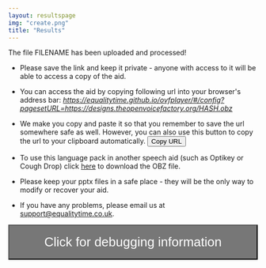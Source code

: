 ```yaml
---
layout: resultspage
img: "create.png"
title: "Results"
---
```


<div id="displayresults" markdown="1">
<div> </div>

The file FILENAME has been uploaded and processed!

* Please save the link and keep it private - anyone with access to it will be able to access a copy of the aid.
* You can access the aid by copying following url into your browser's address bar: *https://equalitytime.github.io/ovfplayer/#/config?pagesetURL=https://designs.theopenvoicefactory.org/HASH.obz*
* We make you copy and paste it so that you remember to save the url somewhere safe as well. However, you can also use this button to copy the url to your clipboard automatically.  <button onclick="copyUrlToClipboard('https://equalitytime.github.io/ovfplayer/#/config?pagesetURL=https://designs.theopenvoicefactory.org/HASH.obz')">Copy URL</button>


* To use this language pack in another speech aid (such as Optikey or Cough Drop) click <a href="https://designs.theopenvoicefactory.org/HASH.obz">here</a> to download the OBZ file.
* Please keep your pptx files in a safe place - they will be the only way to modify or recover your aid.
* If you have any problems, please email us at support@equalitytime.co.uk.


<style>
#debuginfo {
 display:block;
  background-color: #777;
  color: white;
  cursor: pointer;
  padding: 18px;
  width: 100%;
  border: block;
  outline: none;
  font-size: 26px;
}

.active, #debuginfo:hover {
  background-color: #555;
}

.content {
  padding: 0 18px;
  display: none;
  overflow: hidden;
  background-color: #f1f1f1;
}
</style>



  <style>
    #content {
      display: none;
    }
  </style>
  <button id="debuginfo" onclick="toggleContent()">Click for debugging information</button>
  <div id="content">
    <!-- Content goes here -->

DEBUGGING
  </div>

